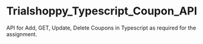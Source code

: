 # Trialshoppy_Typescript_Coupon_API
API for Add, GET, Update, Delete Coupons in Typescript as required for the assignment.
